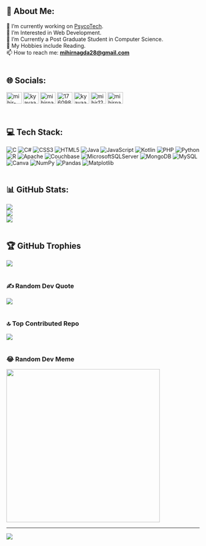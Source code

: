 ## 💫 About Me:

🔭 I’m currently working on [PsycoTech](https://github.com/mihir-28/PsycoTech).<br>👀 I’m Interested in Web Development.<br>🌱 I’m Currently a Post Graduate Student in Computer Science.<br>💞️ My Hobbies include Reading.<br>📫 How to reach me: **mihirnagda28@gmail.com**
<br><br>

## 🌐 Socials:
<p align="left">
<a href="https://codepen.io/mihir-28" target="blank"><img align="center" src="https://raw.githubusercontent.com/rahuldkjain/github-profile-readme-generator/master/src/images/icons/Social/codepen.svg" alt="mihir-28" height="30" width="40" /></a>
<a href="https://twitter.com/kyayaar_mihir" target="blank"><img align="center" src="https://raw.githubusercontent.com/rahuldkjain/github-profile-readme-generator/master/src/images/icons/Social/twitter.svg" alt="kyayaar_mihir" height="30" width="40" /></a>
<a href="https://linkedin.com/in/mihirnagda28" target="blank"><img align="center" src="https://raw.githubusercontent.com/rahuldkjain/github-profile-readme-generator/master/src/images/icons/Social/linked-in-alt.svg" alt="mihirnagda28" height="30" width="40" /></a>
<a href="https://stackoverflow.com/users/17609896" target="blank"><img align="center" src="https://raw.githubusercontent.com/rahuldkjain/github-profile-readme-generator/master/src/images/icons/Social/stack-overflow.svg" alt="17609896" height="30" width="40" /></a>
<a href="https://instagram.com/kyayaar.mihir" target="blank"><img align="center" src="https://raw.githubusercontent.com/rahuldkjain/github-profile-readme-generator/master/src/images/icons/Social/instagram.svg" alt="kyayaar.mihir" height="30" width="40" /></a>
<a href="https://www.codechef.com/users/mihir1228" target="blank"><img align="center" src="https://cdn.jsdelivr.net/npm/simple-icons@3.1.0/icons/codechef.svg" alt="mihir1228" height="30" width="40" /></a>
<a href="https://www.hackerrank.com/mihirnagda4587" target="blank"><img align="center" src="https://raw.githubusercontent.com/rahuldkjain/github-profile-readme-generator/master/src/images/icons/Social/hackerrank.svg" alt="mihirnagda4587" height="30" width="40" /></a>
</p>
<br>

## 💻 Tech Stack:
![C](https://img.shields.io/badge/c-%2300599C.svg?style=flat&logo=c&logoColor=white) ![C#](https://img.shields.io/badge/c%23-%23239120.svg?style=flat&logo=csharp&logoColor=white) ![CSS3](https://img.shields.io/badge/css3-%231572B6.svg?style=flat&logo=css3&logoColor=white) ![HTML5](https://img.shields.io/badge/html5-%23E34F26.svg?style=flat&logo=html5&logoColor=white) ![Java](https://img.shields.io/badge/java-%23ED8B00.svg?style=flat&logo=openjdk&logoColor=white) ![JavaScript](https://img.shields.io/badge/javascript-%23323330.svg?style=flat&logo=javascript&logoColor=%23F7DF1E) ![Kotlin](https://img.shields.io/badge/kotlin-%237F52FF.svg?style=flat&logo=kotlin&logoColor=white) ![PHP](https://img.shields.io/badge/php-%23777BB4.svg?style=flat&logo=php&logoColor=white) ![Python](https://img.shields.io/badge/python-3670A0?style=flat&logo=python&logoColor=ffdd54) ![R](https://img.shields.io/badge/r-%23276DC3.svg?style=flat&logo=r&logoColor=white) ![Apache](https://img.shields.io/badge/apache-%23D42029.svg?style=flat&logo=apache&logoColor=white) ![Couchbase](https://img.shields.io/badge/Couchbase-EA2328?style=flat&logo=couchbase&logoColor=white) ![MicrosoftSQLServer](https://img.shields.io/badge/Microsoft%20SQL%20Server-CC2927?style=flat&logo=microsoft%20sql%20server&logoColor=white) ![MongoDB](https://img.shields.io/badge/MongoDB-%234ea94b.svg?style=flat&logo=mongodb&logoColor=white) ![MySQL](https://img.shields.io/badge/mysql-%2300000f.svg?style=flat&logo=mysql&logoColor=white) ![Canva](https://img.shields.io/badge/Canva-%2300C4CC.svg?style=flat&logo=Canva&logoColor=white) ![NumPy](https://img.shields.io/badge/numpy-%23013243.svg?style=flat&logo=numpy&logoColor=white) ![Pandas](https://img.shields.io/badge/pandas-%23150458.svg?style=flat&logo=pandas&logoColor=white) ![Matplotlib](https://img.shields.io/badge/Matplotlib-%23ffffff.svg?style=flat&logo=Matplotlib&logoColor=black)
<br><br>

## 📊 GitHub Stats:
![](https://github-readme-stats.vercel.app/api?username=mihir-28&theme=omni&hide_border=false&include_all_commits=true&count_private=true)<br/>
![](https://github-readme-streak-stats.herokuapp.com/?user=mihir-28&theme=omni&hide_border=false)<br/>
![](https://github-readme-stats.vercel.app/api/top-langs/?username=mihir-28&theme=omni&hide_border=false&include_all_commits=true&count_private=true&layout=compact)
<br><br>

## 🏆 GitHub Trophies
![](https://github-profile-trophy.vercel.app/?username=mihir-28&theme=omni&no-frame=true&no-bg=true&margin-w=4)
<br><br>

### ✍️ Random Dev Quote
![](https://quotes-github-readme.vercel.app/api?type=horizontal&theme=omni)
<br><br>

### 🔝 Top Contributed Repo
![](https://github-contributor-stats.vercel.app/api?username=mihir-28&limit=5&theme=omni&combine_all_yearly_contributions=true)
<br><br>

### 😂 Random Dev Meme
<img src='https://randommeme-five.vercel.app/' style="height: 400px;"/>

---
[![](https://visitcount.itsvg.in/api?id=mihir-28&icon=0&color=0)](https://visitcount.itsvg.in)

<!-- Proudly created with GPRM ( https://gprm.itsvg.in ) -->
